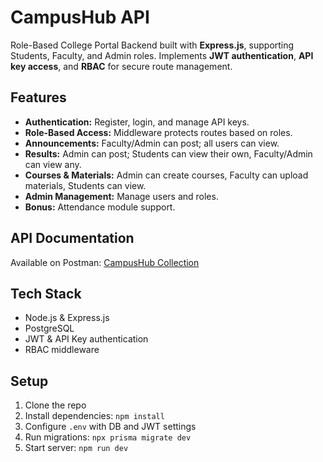 # CampusHub API

Role-Based College Portal Backend built with **Express.js**, supporting Students, Faculty, and Admin roles. Implements **JWT authentication**, **API key access**, and **RBAC** for secure route management.

## Features
- **Authentication:** Register, login, and manage API keys.
- **Role-Based Access:** Middleware protects routes based on roles.
- **Announcements:** Faculty/Admin can post; all users can view.
- **Results:** Admin can post; Students can view their own, Faculty/Admin can view any.
- **Courses & Materials:** Admin can create courses, Faculty can upload materials, Students can view.
- **Admin Management:** Manage users and roles.
- **Bonus:** Attendance module support.

## API Documentation
Available on Postman: [CampusHub Collection](https://www.postman.com/aviation-specialist-40917932/campushub/collection/xpti4bn/campushub)

## Tech Stack
- Node.js & Express.js
- PostgreSQL
- JWT & API Key authentication
- RBAC middleware

## Setup
1. Clone the repo  
2. Install dependencies: `npm install`  
3. Configure `.env` with DB and JWT settings  
4. Run migrations: `npx prisma migrate dev`  
5. Start server: `npm run dev`  
